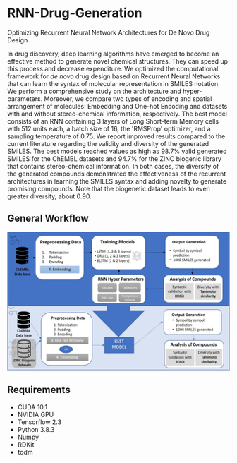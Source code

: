 # RNN-Drug-Generation
Optimizing Recurrent Neural Network Architectures for De Novo Drug Design

In drug discovery, deep learning algorithms have emerged to become an effective method to generate novel chemical structures. They can speed up this process and decrease expenditure. We optimized the computational framework for *de novo* drug design based on Recurrent Neural Networks that can learn the syntax of molecular representation in SMILES notation. We perform a comprehensive study on the architecture and hyper-parameters. Moreover, we compare two types of encoding and spatial arrangement of molecules: Embedding and One-hot Encoding and datasets with and without stereo-chemical information, respectively. The best model consists of an RNN containing 3 layers of Long Short-term Memory cells with 512 units each, a batch size of 16, the 'RMSProp' optimizer, and a sampling temperature of 0.75. We report improved results compared to the current literature regarding the validity and diversity of the generated SMILES. The best models reached values as high as 98.7% valid generated SMILES for the ChEMBL datasets and 94.7%  for the ZINC biogenic library that contains stereo-chemical information. In both cases, the diversity of the generated compounds demonstrated the effectiveness of the recurrent architectures in learning the SMILES syntax and adding novelty to generate promising compounds. Note that the biogenetic dataset leads to even greater diversity, about 0.90.


## General Workflow
![alt](https://github.com/larngroup/RNN-Drug-Generation/blob/main/Workflow.jpg)

## Requirements
*  CUDA 10.1
*  NVIDIA GPU
*  Tensorflow 2.3
*  Python 3.8.3
*  Numpy
*  RDKit
*  tqdm

